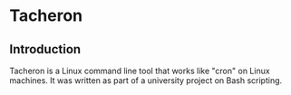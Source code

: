 # Tacheron
## Introduction
Tacheron is a Linux command line tool that works like "cron" on Linux machines. It was written as part of a university project on Bash scripting.
